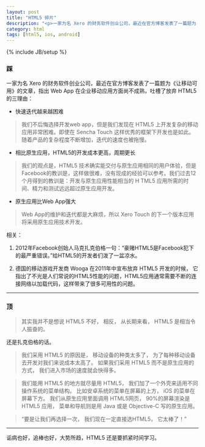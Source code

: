 ```yaml
---
layout: post
title: "HTML5 碎片"
description: "<p>一家为名 Xero 的财务软件创业公司，最近在官方博客发表了一篇题为《让移动可用》的文章，指出 Web App 在企业移动应用方面尚不成熟，吐槽了放弃 HTML5 的三理由：</p><ul><li>  快速迭代越来越困难</li><li>  相比原生应用，HTML5 的开发成本更高，周期更长</li><li>  原生应用比 Web App 强大</li></ul>"
category: html
tags: [html5, ios, android]
---
```

{% include JB/setup %}

### 踩

一家为名 Xero 的财务软件创业公司，最近在官方博客发表了一篇题为《让移动可用》的文章，指出 Web App 在企业移动应用方面尚不成熟，吐槽了放弃 HTML5 的三理由：

*   快速迭代越来越困难

>我们不后悔选择开发web app，但是我们发现在 HTML5 上开发复杂的移动应用非常困难。即使在 Sencha Touch 这样优秀的框架下开发也是如此。随着产品的复杂程度不断增加，迭代的速度也被拖慢。

*   相比原生应用，HTML5的开发成本更高，周期更长

>我们的观点是，HTML5 技术确实能交付与原生应用相同的用户体验，但是Facebook的教训是，这样做很难，没有现成的经验可以参考。我们过去12个月得到的教训是：开发与原生应用性能相当的 H TML5 应用所需的时间、精力和测试远远超过原生应用开发。

*   原生应用比Web App强大

>Web App的维护和迭代都是大麻烦，所以 Xero Touch 的下一个版本应用将采用原生应用技术开发。

相关：

1.   2012年Facebook创始人马克扎克伯格一句：“豪赌HTML5是Facebook犯下的最严重错误。”给HTML5的开发者们泼了一盆凉水。

2.   德国的移动游戏开发商 Wooga 在2011年中宣布放弃 HTML5 开发的时候， 它指出了不光是人们常说的HTML5性能的问题，HTML5应用通常需要不断的连接网络以加载代码，这样带来了很多可用性的问题。

----

### 顶

>其实我并不是想说 HTML5 不好， 相反， 从长期来看， HTML5 是相当令人振奋的。

还是扎克伯格的话。

>我们采用 HTML5 的原因是， 移动设备的种类太多了， 为了每种移动设备去开发对我们来说成本太高了。 如果我们采用 HTML5 而不是原生应用的方式， 我们进入市场的速度就会快得多。

>我们能用 HTML5 的地方就尽量用 HTML5， 我们加了一个外壳来适用不同操作系统的菜单结构。 比如安卓系统的菜单在屏幕的上方， iOS 的菜单在屏幕下方。 我们从原生应用里面调用 HTML5网页， 90%的屏幕渲染是 HTML5 应用， 菜单和导航则是用 Java 或是 Objective-C 写的原生应用。

>“要是让我们再选择一次， 我们现在一定直接选HTML5， 它太棒了！”


----

诟病也好，追棒也好，大势所趋，HTML5 还是要抓紧时间学习。